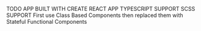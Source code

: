 TODO APP BUILT WITH CREATE REACT APP
TYPESCRIPT SUPPORT
SCSS SUPPORT
First use Class Based Components then replaced them with Stateful Functional Components

